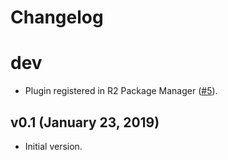 # Changelog

# dev

* Plugin registered in R2 Package Manager ([#5](https://github.com/avast/retdec-r2plugin/issues/5)).

## v0.1 (January 23, 2019)

* Initial version.
